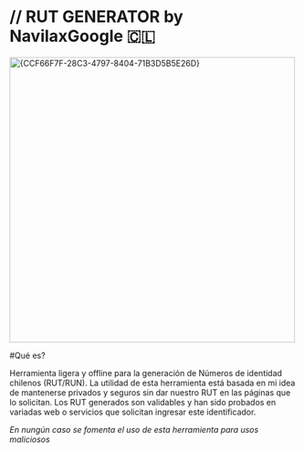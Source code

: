 # // RUT GENERATOR by NavilaxGoogle 🇨🇱

<img width="500" alt="{CCF66F7F-28C3-4797-8404-71B3D5B5E26D}" src="https://github.com/user-attachments/assets/cb23671f-6219-498b-9c7c-bb02f0af730d">

#Qué es?

  Herramienta ligera y offline para la generación de Números de identidad chilenos (RUT/RUN). La utilidad de esta herramienta está basada en mi idea de mantenerse privados y seguros sin dar nuestro RUT en las páginas que lo solicitan.
  Los RUT generados son validables y han sido probados en variadas web o servicios que solicitan ingresar este identificador. 

*En nungún caso se fomenta el uso de esta herramienta para usos maliciosos*

